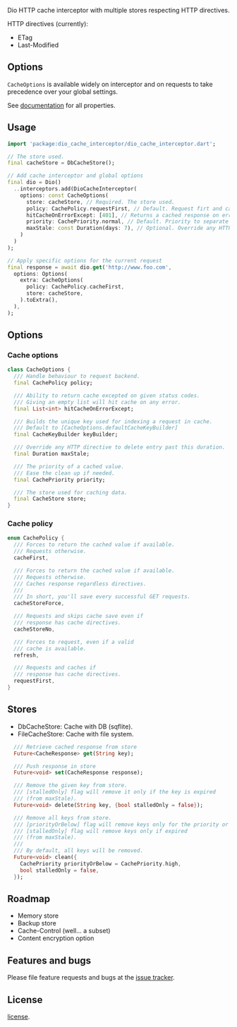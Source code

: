 Dio HTTP cache interceptor with multiple stores respecting HTTP directives.

HTTP directives (currently):
- ETag
- Last-Modified

## Options
`CacheOptions` is available widely on interceptor and on requests to take precedence over your global settings.

See [documentation](https://pub.dev/documentation/dio_cache_interceptor/latest/) for all properties.

## Usage

```dart
import 'package:dio_cache_interceptor/dio_cache_interceptor.dart';

// The store used.
final cacheStore = DbCacheStore();

// Add cache interceptor and global options
final dio = Dio()
  ..interceptors.add(DioCacheInterceptor(
    options: const CacheOptions(
      store: cacheStore, // Required. The store used.
      policy: CachePolicy.requestFirst, // Default. Request firt and cache response.
      hitCacheOnErrorExcept: [401], // Returns a cached response on error if available expected for status 401
      priority: CachePriority.normal, // Default. Priority to separate critical cache entries
      maxStale: const Duration(days: 7), // Optional. Override any HTTP directive to delete entry past this duration.
    )
  )
);

// Apply specific options for the current request
final response = await dio.get('http://www.foo.com',
  options: Options(
    extra: CacheOptions(
      policy: CachePolicy.cacheFirst,
      store: cacheStore,
    ).toExtra(),
  ),
);
```

## Options
### Cache options
```dart
class CacheOptions {
  /// Handle behaviour to request backend.
  final CachePolicy policy;

  /// Ability to return cache excepted on given status codes.
  /// Giving an empty list will hit cache on any error.
  final List<int> hitCacheOnErrorExcept;

  /// Builds the unique key used for indexing a request in cache.
  /// Default to [CacheOptions.defaultCacheKeyBuilder]
  final CacheKeyBuilder keyBuilder;

  /// Override any HTTP directive to delete entry past this duration.
  final Duration maxStale;

  /// The priority of a cached value.
  /// Ease the clean up if needed.
  final CachePriority priority;

  /// The store used for caching data.
  final CacheStore store;
}
```

### Cache policy
```dart
enum CachePolicy {
  /// Forces to return the cached value if available.
  /// Requests otherwise.
  cacheFirst,

  /// Forces to return the cached value if available.
  /// Requests otherwise.
  /// Caches response regardless directives.
  ///
  /// In short, you'll save every successful GET requests.
  cacheStoreForce,

  /// Requests and skips cache save even if
  /// response has cache directives.
  cacheStoreNo,

  /// Forces to request, even if a valid
  /// cache is available.
  refresh,

  /// Requests and caches if
  /// response has cache directives.
  requestFirst,
}
```

## Stores
- DbCacheStore: Cache with DB (sqflite).
- FileCacheStore: Cache with file system.

```dart
  /// Retrieve cached response from store
  Future<CacheResponse> get(String key);

  /// Push response in store
  Future<void> set(CacheResponse response);

  /// Remove the given key from store.
  /// [stalledOnly] flag will remove it only if the key is expired
  /// (from maxStale).
  Future<void> delete(String key, {bool stalledOnly = false});

  /// Remove all keys from store.
  /// [priorityOrBelow] flag will remove keys only for the priority or below.
  /// [stalledOnly] flag will remove keys only if expired
  /// (from maxStale).
  ///
  /// By default, all keys will be removed.
  Future<void> clean({
    CachePriority priorityOrBelow = CachePriority.high,
    bool stalledOnly = false,
  });
```

## Roadmap
- Memory store
- Backup store
- Cache-Control (well... a subset)
- Content encryption option

## Features and bugs

Please file feature requests and bugs at the [issue tracker][tracker].

[tracker]: https://github.com/llfbandit/dio_cache_interceptor/issues

## License

[license](https://github.com/llfbandit/dio_cache_interceptor/blob/master/LICENSE).
